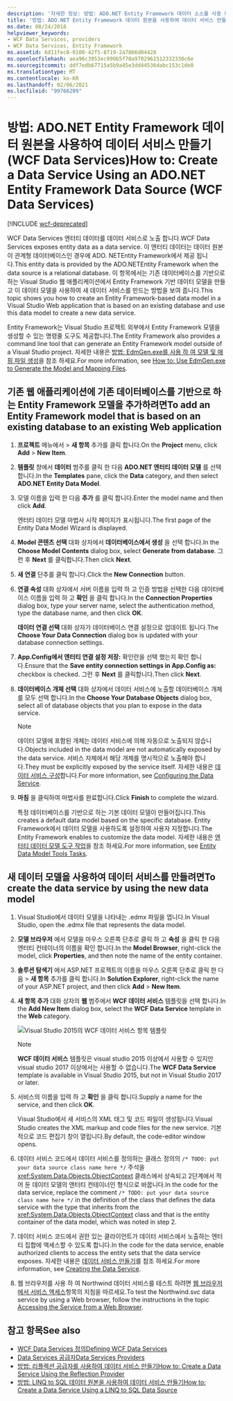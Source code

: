 ```yaml
---
description: '자세한 정보: 방법: ADO.NET Entity Framework 데이터 소스를 사용 하 여 데이터 서비스 만들기 (WCF Data Services)'
title: '방법: ADO.NET Entity Framework 데이터 원본을 사용하여 데이터 서비스 만들기(WCF Data Services)'
ms.date: 08/24/2018
helpviewer_keywords:
- WCF Data Services, providers
- WCF Data Services, Entity Framework
ms.assetid: 6d11fec8-0108-42f5-8719-2a7866d04428
ms.openlocfilehash: aea96c3953ec990b5f70a9702961512332330c6e
ms.sourcegitcommit: ddf7edb67715a5b9a45e3dd44536dabc153c1de0
ms.translationtype: MT
ms.contentlocale: ko-KR
ms.lasthandoff: 02/06/2021
ms.locfileid: "99766209"
---
```

# <a name="how-to-create-a-data-service-using-an-adonet-entity-framework-data-source-wcf-data-services"></a><span data-ttu-id="f0647-103">방법: ADO.NET Entity Framework 데이터 원본을 사용하여 데이터 서비스 만들기(WCF Data Services)</span><span class="sxs-lookup"><span data-stu-id="f0647-103">How to: Create a Data Service Using an ADO.NET Entity Framework Data Source (WCF Data Services)</span></span>

[!INCLUDE [wcf-deprecated](~/includes/wcf-deprecated.md)]

<span data-ttu-id="f0647-104">WCF Data Services 엔터티 데이터를 데이터 서비스로 노출 합니다.</span><span class="sxs-lookup"><span data-stu-id="f0647-104">WCF Data Services exposes entity data as a data service.</span></span> <span data-ttu-id="f0647-105">이 엔터티 데이터는 데이터 원본이 관계형 데이터베이스인 경우에 ADO. NETEntity Framework에서 제공 됩니다.</span><span class="sxs-lookup"><span data-stu-id="f0647-105">This entity data is provided by the ADO.NETEntity Framework when the data source is a relational database.</span></span> <span data-ttu-id="f0647-106">이 항목에서는 기존 데이터베이스를 기반으로 하는 Visual Studio 웹 애플리케이션에서 Entity Framework 기반 데이터 모델을 만들고 이 데이터 모델을 사용하여 새 데이터 서비스를 만드는 방법을 보여 줍니다.</span><span class="sxs-lookup"><span data-stu-id="f0647-106">This topic shows you how to create an Entity Framework-based data model in a Visual Studio Web application that is based on an existing database and use this data model to create a new data service.</span></span>

<span data-ttu-id="f0647-107">Entity Framework는 Visual Studio 프로젝트 외부에서 Entity Framework 모델을 생성할 수 있는 명령줄 도구도 제공합니다.</span><span class="sxs-lookup"><span data-stu-id="f0647-107">The Entity Framework also provides a command line tool that can generate an Entity Framework model outside of a Visual Studio project.</span></span> <span data-ttu-id="f0647-108">자세한 내용은 [방법: EdmGen.exe를 사용 하 여 모델 및 매핑 파일 생성](../adonet/ef/how-to-use-edmgen-exe-to-generate-the-model-and-mapping-files.md)을 참조 하세요.</span><span class="sxs-lookup"><span data-stu-id="f0647-108">For more information, see [How to: Use EdmGen.exe to Generate the Model and Mapping Files](../adonet/ef/how-to-use-edmgen-exe-to-generate-the-model-and-mapping-files.md).</span></span>

## <a name="to-add-an-entity-framework-model-that-is-based-on-an-existing-database-to-an-existing-web-application"></a><span data-ttu-id="f0647-109">기존 웹 애플리케이션에 기존 데이터베이스를 기반으로 하는 Entity Framework 모델을 추가하려면</span><span class="sxs-lookup"><span data-stu-id="f0647-109">To add an Entity Framework model that is based on an existing database to an existing Web application</span></span>

1. <span data-ttu-id="f0647-110">**프로젝트** 메뉴에서   >  **새 항목** 추가를 클릭 합니다.</span><span class="sxs-lookup"><span data-stu-id="f0647-110">On the **Project** menu, click **Add** > **New Item**.</span></span>

2. <span data-ttu-id="f0647-111">**템플릿** 창에서 **데이터** 범주를 클릭 한 다음 **ADO.NET 엔터티 데이터 모델** 를 선택 합니다.</span><span class="sxs-lookup"><span data-stu-id="f0647-111">In the **Templates** pane, click the **Data** category, and then select **ADO.NET Entity Data Model**.</span></span>

3. <span data-ttu-id="f0647-112">모델 이름을 입력 한 다음 **추가** 를 클릭 합니다.</span><span class="sxs-lookup"><span data-stu-id="f0647-112">Enter the model name and then click **Add**.</span></span>

     <span data-ttu-id="f0647-113">엔터티 데이터 모델 마법사 시작 페이지가 표시됩니다.</span><span class="sxs-lookup"><span data-stu-id="f0647-113">The first page of the Entity Data Model Wizard is displayed.</span></span>

4. <span data-ttu-id="f0647-114">**Model 콘텐츠 선택** 대화 상자에서 **데이터베이스에서 생성** 을 선택 합니다.</span><span class="sxs-lookup"><span data-stu-id="f0647-114">In the **Choose Model Contents** dialog box, select **Generate from database**.</span></span> <span data-ttu-id="f0647-115">그런 후 **Next** 를 클릭합니다.</span><span class="sxs-lookup"><span data-stu-id="f0647-115">Then click **Next**.</span></span>

5. <span data-ttu-id="f0647-116">**새 연결** 단추를 클릭 합니다.</span><span class="sxs-lookup"><span data-stu-id="f0647-116">Click the **New Connection** button.</span></span>

6. <span data-ttu-id="f0647-117">**연결 속성** 대화 상자에서 서버 이름을 입력 하 고 인증 방법을 선택한 다음 데이터베이스 이름을 입력 하 고 **확인** 을 클릭 합니다.</span><span class="sxs-lookup"><span data-stu-id="f0647-117">In the **Connection Properties** dialog box, type your server name, select the authentication method, type the database name, and then click **OK**.</span></span>

     <span data-ttu-id="f0647-118">**데이터 연결 선택** 대화 상자가 데이터베이스 연결 설정으로 업데이트 됩니다.</span><span class="sxs-lookup"><span data-stu-id="f0647-118">The **Choose Your Data Connection** dialog box is updated with your database connection settings.</span></span>

7. <span data-ttu-id="f0647-119">**App.Config에서 엔터티 연결 설정 저장:** 확인란을 선택 했는지 확인 합니다.</span><span class="sxs-lookup"><span data-stu-id="f0647-119">Ensure that the **Save entity connection settings in App.Config as:** checkbox is checked.</span></span> <span data-ttu-id="f0647-120">그런 후 **Next** 를 클릭합니다.</span><span class="sxs-lookup"><span data-stu-id="f0647-120">Then click **Next**.</span></span>

8. <span data-ttu-id="f0647-121">**데이터베이스 개체 선택** 대화 상자에서 데이터 서비스에 노출할 데이터베이스 개체를 모두 선택 합니다.</span><span class="sxs-lookup"><span data-stu-id="f0647-121">In the **Choose Your Database Objects** dialog box, select all of database objects that you plan to expose in the data service.</span></span>

    > [!NOTE]
    > <span data-ttu-id="f0647-122">데이터 모델에 포함된 개체는 데이터 서비스에 의해 자동으로 노출되지 않습니다.</span><span class="sxs-lookup"><span data-stu-id="f0647-122">Objects included in the data model are not automatically exposed by the data service.</span></span> <span data-ttu-id="f0647-123">서비스 자체에서 해당 개체를 명시적으로 노출해야 합니다.</span><span class="sxs-lookup"><span data-stu-id="f0647-123">They must be explicitly exposed by the service itself.</span></span> <span data-ttu-id="f0647-124">자세한 내용은 [데이터 서비스 구성](configuring-the-data-service-wcf-data-services.md)합니다.</span><span class="sxs-lookup"><span data-stu-id="f0647-124">For more information, see [Configuring the Data Service](configuring-the-data-service-wcf-data-services.md).</span></span>

9. <span data-ttu-id="f0647-125">**마침** 을 클릭하여 마법사를 완료합니다.</span><span class="sxs-lookup"><span data-stu-id="f0647-125">Click **Finish** to complete the wizard.</span></span>

     <span data-ttu-id="f0647-126">특정 데이터베이스를 기반으로 하는 기본 데이터 모델이 만들어집니다.</span><span class="sxs-lookup"><span data-stu-id="f0647-126">This creates a default data model based on the specific database.</span></span> <span data-ttu-id="f0647-127">Entity Framework에서 데이터 모델을 사용하도록 설정하여 사용자 지정합니다.</span><span class="sxs-lookup"><span data-stu-id="f0647-127">The Entity Framework enables to customize the data model.</span></span> <span data-ttu-id="f0647-128">자세한 내용은 [엔터티 데이터 모델 도구 작업](/previous-versions/dotnet/netframework-4.0/bb738480(v=vs.100))을 참조 하세요.</span><span class="sxs-lookup"><span data-stu-id="f0647-128">For more information, see [Entity Data Model Tools Tasks](/previous-versions/dotnet/netframework-4.0/bb738480(v=vs.100)).</span></span>

## <a name="to-create-the-data-service-by-using-the-new-data-model"></a><span data-ttu-id="f0647-129">새 데이터 모델을 사용하여 데이터 서비스를 만들려면</span><span class="sxs-lookup"><span data-stu-id="f0647-129">To create the data service by using the new data model</span></span>

1. <span data-ttu-id="f0647-130">Visual Studio에서 데이터 모델을 나타내는 .edmx 파일을 엽니다.</span><span class="sxs-lookup"><span data-stu-id="f0647-130">In Visual Studio, open the .edmx file that represents the data model.</span></span>

2. <span data-ttu-id="f0647-131">**모델 브라우저** 에서 모델을 마우스 오른쪽 단추로 클릭 하 고 **속성** 을 클릭 한 다음 엔터티 컨테이너의 이름을 확인 합니다.</span><span class="sxs-lookup"><span data-stu-id="f0647-131">In the **Model Browser**, right-click the model, click **Properties**, and then note the name of the entity container.</span></span>

3. <span data-ttu-id="f0647-132">**솔루션 탐색기** 에서 ASP.NET 프로젝트의 이름을 마우스 오른쪽 단추로 클릭 한 다음   >  **새 항목** 추가를 클릭 합니다.</span><span class="sxs-lookup"><span data-stu-id="f0647-132">In **Solution Explorer**, right-click the name of your ASP.NET project, and then click **Add** > **New Item**.</span></span>

4. <span data-ttu-id="f0647-133">**새 항목 추가** 대화 상자의 **웹** 범주에서 **WCF 데이터 서비스** 템플릿을 선택 합니다.</span><span class="sxs-lookup"><span data-stu-id="f0647-133">In the **Add New Item** dialog box, select the **WCF Data Service** template in the **Web** category.</span></span>

   ![Visual Studio 2015의 WCF 데이터 서비스 항목 템플릿](./media/wcf-data-service-item-template.png)

   > [!NOTE]
   > <span data-ttu-id="f0647-135">**WCF 데이터 서비스** 템플릿은 visual studio 2015 이상에서 사용할 수 있지만 visual studio 2017 이상에서는 사용할 수 없습니다.</span><span class="sxs-lookup"><span data-stu-id="f0647-135">The **WCF Data Service** template is available in Visual Studio 2015, but not in Visual Studio 2017 or later.</span></span>

5. <span data-ttu-id="f0647-136">서비스의 이름을 입력 하 고 **확인** 을 클릭 합니다.</span><span class="sxs-lookup"><span data-stu-id="f0647-136">Supply a name for the service, and then click **OK**.</span></span>

     <span data-ttu-id="f0647-137">Visual Studio에서 새 서비스의 XML 태그 및 코드 파일이 생성됩니다.</span><span class="sxs-lookup"><span data-stu-id="f0647-137">Visual Studio creates the XML markup and code files for the new service.</span></span> <span data-ttu-id="f0647-138">기본적으로 코드 편집기 창이 열립니다.</span><span class="sxs-lookup"><span data-stu-id="f0647-138">By default, the code-editor window opens.</span></span>

6. <span data-ttu-id="f0647-139">데이터 서비스 코드에서 데이터 서비스를 정의하는 클래스 정의의 `/* TODO: put your data source class name here */` 주석을 <xref:System.Data.Objects.ObjectContext> 클래스에서 상속되고 2단계에서 적어 둔 데이터 모델의 엔터티 컨테이너인 형식으로 바꿉니다.</span><span class="sxs-lookup"><span data-stu-id="f0647-139">In the code for the data service, replace the comment `/* TODO: put your data source class name here */` in the definition of the class that defines the data service with the type that inherits from the <xref:System.Data.Objects.ObjectContext> class and that is the entity container of the data model, which was noted in step 2.</span></span>

7. <span data-ttu-id="f0647-140">데이터 서비스 코드에서 권한 있는 클라이언트가 데이터 서비스에서 노출하는 엔터티 집합에 액세스할 수 있도록 합니다.</span><span class="sxs-lookup"><span data-stu-id="f0647-140">In the code for the data service, enable authorized clients to access the entity sets that the data service exposes.</span></span> <span data-ttu-id="f0647-141">자세한 내용은 [데이터 서비스 만들기](creating-the-data-service.md)를 참조 하세요.</span><span class="sxs-lookup"><span data-stu-id="f0647-141">For more information, see [Creating the Data Service](creating-the-data-service.md).</span></span>

8. <span data-ttu-id="f0647-142">웹 브라우저를 사용 하 여 Northwind 데이터 서비스를 테스트 하려면 [웹 브라우저에서 서비스 액세스](accessing-the-service-from-a-web-browser-wcf-data-services-quickstart.md)항목의 지침을 따르세요.</span><span class="sxs-lookup"><span data-stu-id="f0647-142">To test the Northwind.svc data service by using a Web browser, follow the instructions in the topic [Accessing the Service from a Web Browser](accessing-the-service-from-a-web-browser-wcf-data-services-quickstart.md).</span></span>

## <a name="see-also"></a><span data-ttu-id="f0647-143">참고 항목</span><span class="sxs-lookup"><span data-stu-id="f0647-143">See also</span></span>

- [<span data-ttu-id="f0647-144">WCF Data Services 정의</span><span class="sxs-lookup"><span data-stu-id="f0647-144">Defining WCF Data Services</span></span>](defining-wcf-data-services.md)
- [<span data-ttu-id="f0647-145">Data Services 공급자</span><span class="sxs-lookup"><span data-stu-id="f0647-145">Data Services Providers</span></span>](data-services-providers-wcf-data-services.md)
- [<span data-ttu-id="f0647-146">방법: 리플렉션 공급자를 사용하여 데이터 서비스 만들기</span><span class="sxs-lookup"><span data-stu-id="f0647-146">How to: Create a Data Service Using the Reflection Provider</span></span>](create-a-data-service-using-rp-wcf-data-services.md)
- [<span data-ttu-id="f0647-147">방법: LINQ to SQL 데이터 원본을 사용하여 데이터 서비스 만들기</span><span class="sxs-lookup"><span data-stu-id="f0647-147">How to: Create a Data Service Using a LINQ to SQL Data Source</span></span>](create-a-data-service-using-linq-to-sql-wcf.md)
